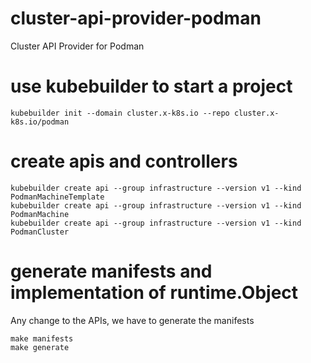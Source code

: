 # cluster-api-provider-podman
Cluster API Provider for Podman


# use kubebuilder to start a project
```shell
kubebuilder init --domain cluster.x-k8s.io --repo cluster.x-k8s.io/podman
```

# create apis and controllers
```shell
kubebuilder create api --group infrastructure --version v1 --kind PodmanMachineTemplate
kubebuilder create api --group infrastructure --version v1 --kind PodmanMachine
kubebuilder create api --group infrastructure --version v1 --kind PodmanCluster
```

# generate manifests and implementation of runtime.Object 
Any change to the APIs, we have to generate the manifests
```shell
make manifests
make generate
```